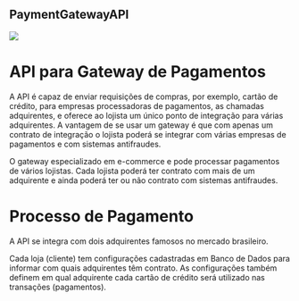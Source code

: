 ## PaymentGatewayAPI
<a href="https://ci.appveyor.com/project/munizig/paymentgatewayapi">
  <img src="https://ci.appveyor.com/api/projects/status/81n68i2vesd71doj/branch/master?svg=true" />
</a> 

# API para Gateway de Pagamentos

A API é capaz de enviar requisições de compras, por exemplo, cartão de crédito, para empresas processadoras de pagamentos, as chamadas adquirentes, e oferece ao lojista um único ponto de integração para várias adquirentes. A vantagem de se usar um gateway é que com apenas um contrato de integração o lojista poderá se integrar com várias empresas de pagamentos e com sistemas antifraudes.

O gateway especializado em e-commerce e pode processar pagamentos de vários lojistas. Cada lojista poderá ter contrato com mais de um adquirente e ainda poderá ter ou não contrato com sistemas antifraudes.


# Processo de Pagamento

A API se integra com dois adquirentes famosos no mercado brasileiro.

Cada loja (cliente) tem configurações cadastradas em Banco de Dados para informar com quais adquirentes têm contrato. As configurações também definem em qual adquirente cada cartão de crédito será utilizado nas transações (pagamentos).

